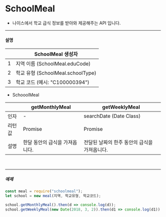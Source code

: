 # SchoolMeal

* 나이스에서 학교 급식 정보를 받아와 제공해주는 API 입니다.

---

#### 설명

|   | SchoolMeal 생성자                 |
|---|-----------------------------------|
| 1 | 지역 이름 (SchoolMeal.eduCode)    |
| 2 | 학교 유형 (SchoolMeal.schoolType) |
| 3 | 학교 코드 (예시: "C100000394")    |

* SchooolMeal

|        | getMonthlyMeal                 | getWeeklyMeal                                |
|--------|--------------------------------|----------------------------------------------|
| 인자   | -                              | searchDate (Date Class)                      |
| 리턴값 | Promise                        | Promise                                      |
| 설명   | 한달 동안의 급식을 가져옵니다. | 전달된 날짜의 한주 동안의 급식을 가져옵니다. |

<br>

----

##### 예제

```js
const meal = require("schoolmeal");
let school = new meal(지역, 학교유형, 학교코드);

school.getMonthlyMeal().then(d => console.log(d));
school.getWeeklyMeal(new Date(2018, 3, 2)).then(d1 => console.log(d1));
```
